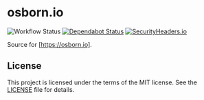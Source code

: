 # osborn.io

![Workflow Status](https://github.com/nosborn/osborn.io/workflows/main.yml/badge.svg)
[![Dependabot Status](https://api.dependabot.com/badges/status?host=github&repo=nosborn/osborn.io)](https://dependabot.com)
[![SecurityHeaders.io](https://securityheadersiobadges.azurewebsites.net/create/badge?domain=https://osborn.io)](https://securityheaders.io/?q=https://osborn.io&hide=on&followRedirects=on)

Source for [https://osborn.io].

## License

This project is licensed under the terms of the MIT license.
See the [LICENSE](LICENSE) file for details.
